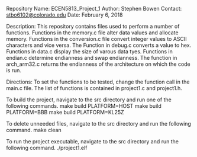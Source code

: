 Repository Name: ECEN5813_Project_1
Author: Stephen Bowen
Contact: stbo6102@colorado.edu
Date: February 6, 2018

Description:
This repository contains files used to perform a number of functions.  Functions
in the memory.c file alter data values and allocate memory.  Functions in the
conversion.c file convert integer values to ASCII characters and vice versa.
The Function in debug.c converts a value to hex.  Functions in data.c display
the size of varous data tyes.  Functions in endian.c determine endianness and
swap endianness.  The function in arch_arm32.c returns the endianness of the 
architecture on which the code is run.

Directions:
To set the functions to be tested, change the function call in the main.c file.
The list of functions is contained in project1.c and project1.h.  

To build the project, navigate to the src directory and run one of the following
commands.
make build PLATFORM=HOST
make build PLATFORM=BBB
make build PLATFORM=KL25Z

To delete unneeded files, navigate to the src directory and run the following
command.
make clean

To run the project executable, navigate to the src directory and run the 
following command.
./project1.elf
